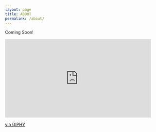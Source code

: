 ```yaml
---
layout: page
title: ABOUT
permalink: /about/
---
```

Coming Soon!

<iframe src="https://giphy.com/embed/ZqlvCTNHpqrio" width="480" height="259" frameBorder="0" class="giphy-embed" allowFullScreen></iframe> <p><a href="https://giphy.com/gifs/laughing-despicable-me-minions-ZqlvCTNHpqrio">via GIPHY</a></p>
